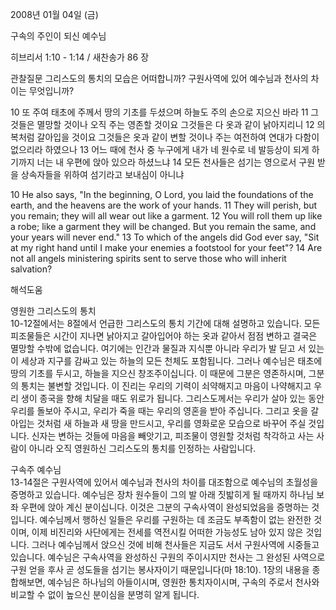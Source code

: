 2008년 01월 04일 (금)

구속의 주인이 되신 예수님



히브리서 1:10 - 1:14 / 새찬송가 86 장


관찰질문
그리스도의 통치의 모습은 어떠합니까?
구원사역에 있어 예수님과 천사의 차이는 무엇입니까?

10 또 주여 태초에 주께서 땅의 기초를 두셨으며 하늘도 주의 손으로 지으신 바라 11 그것들은 멸망할 것이나 오직 주는 영존할 것이요 그것들은 다 옷과 같이 낡아지리니 12 의복처럼 갈아입을 것이요 그것들은 옷과 같이 변할 것이나 주는 여전하여 연대가 다함이 없으리라 하였으나 13 어느 때에 천사 중 누구에게 내가 네 원수로 네 발등상이 되게 하기까지 너는 내 우편에 앉아 있으라 하셨느냐 14 모든 천사들은 섬기는 영으로서 구원 받을 상속자들을 위하여 섬기라고 보내심이 아니냐 

10 He also says, "In the beginning, O Lord, you laid the foundations of the earth, and the heavens are the work of your hands. 11 They will perish, but you remain; they will all wear out like a garment. 12 You will roll them up like a robe; like a garment they will be changed. But you remain the same, and your years will never end." 13 To which of the angels did God ever say, "Sit at my right hand until I make your enemies a footstool for your feet"? 14 Are not all angels ministering spirits sent to serve those who will inherit salvation?

해석도움





영원한 그리스도의 통치  
10-12절에서는 8절에서 언급한 그리스도의 통치 기간에 대해 설명하고 있습니다. 모든 피조물들은 시간이 지나면 낡아지고 갈아입어야 하는 옷과 같아서 점점 변하고 결국은 멸망할 수밖에 없습니다. 여기에는 인간과 물질과 지식뿐 아니라 우리가 발 딛고 서 있는 이 세상과 지구를 감싸고 있는 하늘의 모든 천체도 포함됩니다. 그러나 예수님은 태초에 땅의 기초를 두시고, 하늘을 지으신 창조주이십니다. 이 때문에 그분은 영존하시며, 그분의 통치는 불변할 것입니다. 이 진리는 우리의 기력이 쇠약해지고 마음이 나약해지고 우리 생이 종국을 향해 치달을 때도 위로가 됩니다. 그리스도께서는 우리가 살아 있는 동안 우리를 돌보아 주시고, 우리가 죽을 때는 우리의 영혼을 받아 주십니다. 그리고 옷을 갈아입는 것처럼 새 하늘과 새 땅을 만드시고, 우리를 영화로운 모습으로 바꾸어 주실 것입니다. 신자는 변하는 것들에 마음을 빼앗기고, 피조물이 영원할 것처럼 착각하고 사는 사람이 아니라 오직 영원하신 그리스도의 통치를 인정하는 사람입니다.  

구속주 예수님  
13-14절은 구원사역에 있어서 예수님과 천사의 차이를 대조함으로 예수님의 초월성을 증명하고 있습니다. 예수님은 장차 원수들이 그의 발 아래 짓밟히게 될 때까지 하나님 보좌 우편에 앉아 계신 분이십니다. 이것은 그분의 구속사역이 완성되었음을 증명하는 것입니다. 예수님께서 행하신 일들은 우리를 구원하는 데 조금도 부족함이 없는 완전한 것이며, 이제 비진리와 사단에게는 전세를 역전시킬 어떠한 가능성도 남아 있지 않은 것입니다. 그러나 예수님께서 앉으신 것에 비해 천사들은 지금도 서서 구원사역에 시중들고 있습니다. 예수님은 구속사역을 완성하신 구원의 주이시지만 천사는 그 완성된 사역으로 구원 얻을 후사 곧 성도들을 섬기는 봉사자이기 때문입니다(마 18:10). 1장의 내용을 종합해보면, 예수님은 하나님의 아들이시며, 영원한 통치자이시며, 구속의 주로서 천사와 비교할 수 없이 높으신 분이심을 분명히 알게 됩니다.